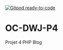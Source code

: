 [![Gitpod ready-to-code](https://img.shields.io/badge/Gitpod-ready--to--code-blue?logo=gitpod)](https://gitpod.io/#https://github.com/paulantoinecolin/OC-DWJ-P4)

# OC-DWJ-P4

Projet 4 PHP Blog
